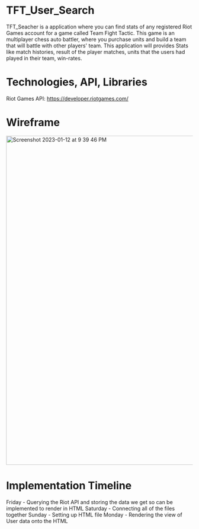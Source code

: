 # TFT_User_Search
TFT_Seacher is a application where you can find stats of any registered Riot Games account for a game called Team Fight Tactic. This game is an multiplayer chess auto battler, where you purchase units and build a team that will battle with other players' team. This application will provides Stats like match histories, result of the player matches, units that the users had played in their team, win-rates.

# Technologies, API, Libraries
Riot Games API: https://developer.riotgames.com/


# Wireframe
<img width="889" alt="Screenshot 2023-01-12 at 9 39 46 PM" src="https://user-images.githubusercontent.com/109801026/212226230-8ceef8d6-e921-4c04-89c2-8268f07ef0e5.png">


# Implementation Timeline
Friday - Querying the Riot API and storing the data we get so can be implemented to render in HTML
Saturday  - Connecting all of the files together
Sunday - Setting up HTML file
Monday - Rendering the view of User data onto the HTML
